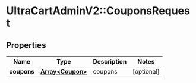 # UltraCartAdminV2::CouponsRequest

## Properties
Name | Type | Description | Notes
------------ | ------------- | ------------- | -------------
**coupons** | [**Array&lt;Coupon&gt;**](Coupon.md) | coupons | [optional] 


